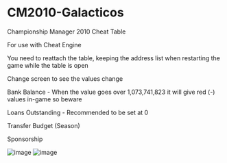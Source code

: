 # CM2010-Galacticos

Championship Manager 2010 Cheat Table

For use with Cheat Engine

You need to reattach the table, keeping the address list when restarting the game while the table is open

Change screen to see the values change

Bank Balance - When the value goes over 1,073,741,823 it will give red (-) values in-game so beware

Loans Outstanding - Recommended to be set at 0

Transfer Budget (Season)

Sponsorship

![image](https://user-images.githubusercontent.com/125980524/220359585-64247d43-3a74-4316-bad6-2da9491bb1fb.png)
![image](https://user-images.githubusercontent.com/125980524/220359246-b4d4bc14-c633-4d17-855d-7d1c1fa92124.png)
